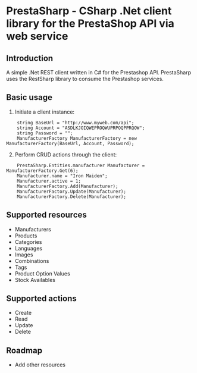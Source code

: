 PrestaSharp - CSharp .Net client library for the PrestaShop API via web service
====================================================


Introduction
------------
A simple .Net REST client written in C# for the Prestashop API.
PrestaSharp uses the RestSharp library to consume the Prestashop services.


Basic usage
-----------

1) Initiate a client instance:

```
	string BaseUrl = "http://www.myweb.com/api";
	string Account = "ASDLKJOIQWEPROQWUPRPOQPPRQOW";
	string Password = "";
	ManufacturerFactory ManufacturerFactory = new ManufacturerFactory(BaseUrl, Account, Password);
```

2) Perform CRUD actions through the client:

```
	PrestaSharp.Entities.manufacturer Manufacturer = ManufacturerFactory.Get(6);
	Manufacturer.name = "Iron Maiden";
	Manufacturer.active = 1;        
	ManufacturerFactory.Add(Manufacturer);
	ManufacturerFactory.Update(Manufacturer);
	ManufacturerFactory.Delete(Manufacturer);
```


Supported resources
-------------------

- Manufacturers
- Products
- Categories
- Languages
- Images
- Combinations
- Tags
- Product Option Values
- Stock Availables


Supported actions
-----------------

- Create
- Read
- Update
- Delete


Roadmap
-------

- Add other resources
